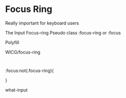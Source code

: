 # Focus Ring

Really important for keyboard users

The Input Focus-ring Pseudo class :focus-ring or :focus

Polyfill

WICG/focus-ring

```js



```

:focus:not(.focus-ring){

}


what-input
